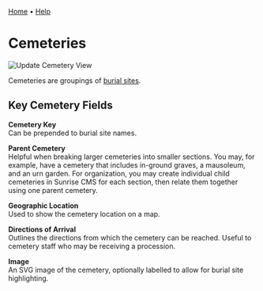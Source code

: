 [Home](https://cityssm.github.io/sunrise-cms/)
•
[Help](https://cityssm.github.io/sunrise-cms/docs/)

# Cemeteries

![Update Cemetery View](./images/cemetery-update.png)

Cemeteries are groupings of [burial sites](./burialSites.md).

## Key Cemetery Fields

**Cemetery Key**<br />
Can be prepended to burial site names.

**Parent Cemetery**<br />
Helpful when breaking larger cemeteries into smaller sections.
You may, for example, have a cemetery that includes in-ground graves, a mausoleum,
and an urn garden. For organization, you may create individual child cemeteries
in Sunrise CMS for each section, then relate them together using one parent cemetery.

**Geographic Location**<br />
Used to show the cemetery location on a map.

**Directions of Arrival**<br />
Outlines the directions from which the cemetery can be reached.
Useful to cemetery staff who may be receiving a procession.

**Image**<br />
An SVG image of the cemetery, optionally labelled to allow for burial site highlighting.
